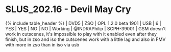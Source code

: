 # SLUS_202.16 - Devil May Cry

{% include table_header %}
| DVD5 | ZSO | OPL 1.2.0 beta 1901 | USB | 6 | YES | YES | NO | NO | Working | @INDRAPhilip | SCPH-39001 | GSM doesn't work in cutscenes, it's impossible to play with it enabled even after they finish, but in zso and iso the cutscenes work with a little lag and also in FMV with more in zso than in iso via usb 
